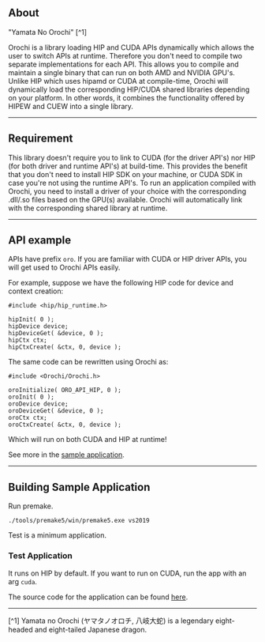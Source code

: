 ## About

"Yamata No Orochi" [^1] 

Orochi is a library loading HIP and CUDA APIs dynamically which allows the user to switch APIs at runtime. Therefore you don't need to compile two separate implementations for each API. This allows you to compile and maintain a single binary that can run on both AMD and NVIDIA GPU's. Unlike HIP which uses hipamd or CUDA at compile-time, Orochi will dynamically load the corresponding HIP/CUDA shared libraries depending on your platform. In other words, it combines the functionality offered by HIPEW and CUEW into a single library.

---

## Requirement

This library doesn't require you to link to CUDA (for the driver API's) nor HIP (for both driver and runtime API's) at build-time. This provides the benefit that you don't need to install HIP SDK on your machine, or CUDA SDK in case you're not using the runtime API's. 
To run an application compiled with Orochi, you need to install a driver of your choice with the corresponding .dll/.so files based on the GPU(s) available. Orochi will automatically link with the corresponding shared library at runtime.


----

## API example 

APIs have prefix `oro`. If you are familiar with CUDA or HIP driver APIs, you will get used to Orochi APIs easily.  

For example, suppose we have the following HIP code for device and context creation:

```
#include <hip/hip_runtime.h>

hipInit( 0 );
hipDevice device;
hipDeviceGet( &device, 0 );
hipCtx ctx;
hipCtxCreate( &ctx, 0, device );

```


The same code can be rewritten using Orochi as:


```
#include <Orochi/Orochi.h>

oroInitialize( ORO_API_HIP, 0 );
oroInit( 0 );
oroDevice device;
oroDeviceGet( &device, 0 );
oroCtx ctx;
oroCtxCreate( &ctx, 0, device );
```
Which will run on both CUDA and HIP at runtime!

See more in the [sample application](./Test/main.cpp).

----

## Building Sample Application

Run premake. 

```
./tools/premake5/win/premake5.exe vs2019
```

Test is a minimum application.

### Test Application

It runs on HIP by default. If you want to run on CUDA, run the app with an arg `cuda`. 

The source code for the application can be found [here](./Test/main.cpp).

----

[^1] Yamata no Orochi (ヤマタノオロチ, 八岐大蛇) is a legendary eight-headed and eight-tailed Japanese dragon.
